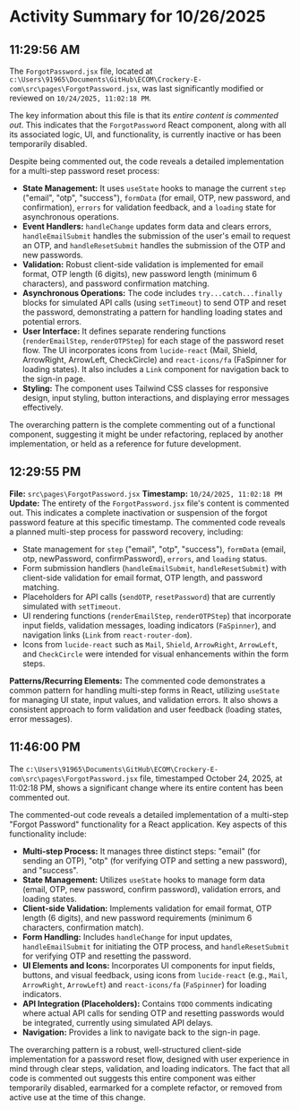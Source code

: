 # Activity Summary for 10/26/2025

## 11:29:56 AM
The `ForgotPassword.jsx` file, located at `c:\Users\91965\Documents\GitHub\ECOM\Crockery-E-com\src\pages\ForgotPassword.jsx`, was last significantly modified or reviewed on `10/24/2025, 11:02:18 PM`.

The key information about this file is that its *entire content is commented out*. This indicates that the `ForgotPassword` React component, along with all its associated logic, UI, and functionality, is currently inactive or has been temporarily disabled.

Despite being commented out, the code reveals a detailed implementation for a multi-step password reset process:
*   **State Management:** It uses `useState` hooks to manage the current `step` ("email", "otp", "success"), `formData` (for email, OTP, new password, and confirmation), `errors` for validation feedback, and a `loading` state for asynchronous operations.
*   **Event Handlers:** `handleChange` updates form data and clears errors, `handleEmailSubmit` handles the submission of the user's email to request an OTP, and `handleResetSubmit` handles the submission of the OTP and new passwords.
*   **Validation:** Robust client-side validation is implemented for email format, OTP length (6 digits), new password length (minimum 6 characters), and password confirmation matching.
*   **Asynchronous Operations:** The code includes `try...catch...finally` blocks for simulated API calls (using `setTimeout`) to send OTP and reset the password, demonstrating a pattern for handling loading states and potential errors.
*   **User Interface:** It defines separate rendering functions (`renderEmailStep`, `renderOTPStep`) for each stage of the password reset flow. The UI incorporates icons from `lucide-react` (Mail, Shield, ArrowRight, ArrowLeft, CheckCircle) and `react-icons/fa` (FaSpinner for loading states). It also includes a `Link` component for navigation back to the sign-in page.
*   **Styling:** The component uses Tailwind CSS classes for responsive design, input styling, button interactions, and displaying error messages effectively.

The overarching pattern is the complete commenting out of a functional component, suggesting it might be under refactoring, replaced by another implementation, or held as a reference for future development.

## 12:29:55 PM
**File:** `src\pages\ForgotPassword.jsx`
**Timestamp:** `10/24/2025, 11:02:18 PM`
**Update:** The entirety of the `ForgotPassword.jsx` file's content is commented out. This indicates a complete inactivation or suspension of the forgot password feature at this specific timestamp. The commented code reveals a planned multi-step process for password recovery, including:
*   State management for `step` ("email", "otp", "success"), `formData` (email, otp, newPassword, confirmPassword), `errors`, and `loading` status.
*   Form submission handlers (`handleEmailSubmit`, `handleResetSubmit`) with client-side validation for email format, OTP length, and password matching.
*   Placeholders for API calls (`sendOTP`, `resetPassword`) that are currently simulated with `setTimeout`.
*   UI rendering functions (`renderEmailStep`, `renderOTPStep`) that incorporate input fields, validation messages, loading indicators (`FaSpinner`), and navigation links (`Link` from `react-router-dom`).
*   Icons from `lucide-react` such as `Mail`, `Shield`, `ArrowRight`, `ArrowLeft`, and `CheckCircle` were intended for visual enhancements within the form steps.

**Patterns/Recurring Elements:** The commented code demonstrates a common pattern for handling multi-step forms in React, utilizing `useState` for managing UI state, input values, and validation errors. It also shows a consistent approach to form validation and user feedback (loading states, error messages).

## 11:46:00 PM
The `c:\Users\91965\Documents\GitHub\ECOM\Crockery-E-com\src\pages\ForgotPassword.jsx` file, timestamped October 24, 2025, at 11:02:18 PM, shows a significant change where its entire content has been commented out.

The commented-out code reveals a detailed implementation of a multi-step "Forgot Password" functionality for a React application. Key aspects of this functionality include:

*   **Multi-step Process:** It manages three distinct steps: "email" (for sending an OTP), "otp" (for verifying OTP and setting a new password), and "success".
*   **State Management:** Utilizes `useState` hooks to manage form data (email, OTP, new password, confirm password), validation errors, and loading states.
*   **Client-side Validation:** Implements validation for email format, OTP length (6 digits), and new password requirements (minimum 6 characters, confirmation match).
*   **Form Handling:** Includes `handleChange` for input updates, `handleEmailSubmit` for initiating the OTP process, and `handleResetSubmit` for verifying OTP and resetting the password.
*   **UI Elements and Icons:** Incorporates UI components for input fields, buttons, and visual feedback, using icons from `lucide-react` (e.g., `Mail`, `ArrowRight`, `ArrowLeft`) and `react-icons/fa` (`FaSpinner`) for loading indicators.
*   **API Integration (Placeholders):** Contains `TODO` comments indicating where actual API calls for sending OTP and resetting passwords would be integrated, currently using simulated API delays.
*   **Navigation:** Provides a link to navigate back to the sign-in page.

The overarching pattern is a robust, well-structured client-side implementation for a password reset flow, designed with user experience in mind through clear steps, validation, and loading indicators. The fact that all code is commented out suggests this entire component was either temporarily disabled, earmarked for a complete refactor, or removed from active use at the time of this change.